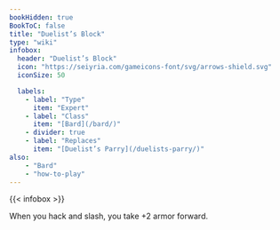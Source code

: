 ```yaml
---
bookHidden: true
BookToC: false
title: "Duelist’s Block"
type: "wiki"
infobox:
  header: "Duelist’s Block"
  icon: "https://seiyria.com/gameicons-font/svg/arrows-shield.svg"
  iconSize: 50

  labels:
    - label: "Type"
      item: "Expert"
    - label: "Class"
      item: "[Bard](/bard/)"
    - divider: true
    - label: "Replaces"
      item: "[Duelist’s Parry](/duelists-parry/)"
also:
    - "Bard"
    - "how-to-play"
---
```


{{< infobox >}}

When you hack and slash, you take +2 armor forward.